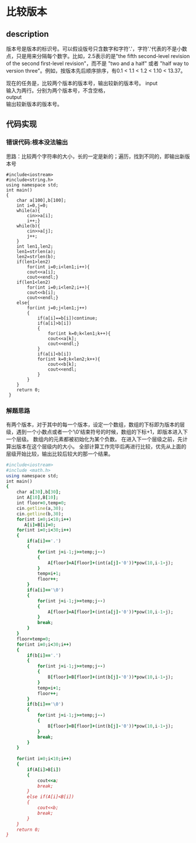 # 比较版本
## description
版本号是版本的标识号。可以假设版号只含数字和字符'.'，字符'.'代表的不是小数点，只是用来分隔每个数字。比如，2.5表示的是"the fifth second-level revision of the second first-level revision"，而不是 "two and a half" 或者 "half way to version three"。例如，按版本先后顺序排序，有0.1 < 1.1 < 1.2 < 1.10 < 13.37。

现在的任务是，比较两个版本的版本号，输出较新的版本号。
input</br>
输入为两行。分别为两个版本号，不含空格，</br>
output</br>
输出较新版本的版本号。
## 代码实现
### 错误代码:根本没法输出</br>
思路：比较两个字符串的大小，长的一定是新的；遍历，找到不同的，即输出新版本号
```
#include<iostream>
#include<string.h>
using namespace std;
int main()
{
	char a[100],b[100];
	int i=0,j=0;
	while(a){
		cin>>a[i];
		i++;}
	while(b){
		cin>>a[j];
		j++;
	}
	int len1,len2;
	len1=strlen(a);
	len2=strlen(b);
	if(len1>len2)
		for(int i=0;i<len1;i++){
		cout<<a[i];
		cout<<endl;}
	if(len1<len2)
		for(int i=0;i<len2;i++){
		cout<<b[i];
		cout<<endl;}
	else{
		for(int j=0;j<len1;j++)
		{
			if(a[i]==b[i])continue;
			if(a[i]>b[i])
			{
				for(int k=0;k<len1;k++){			
				cout<<a[k];
				cout<<endl;}
			}
			if(a[i]<b[i])
			for(int k=0;k<len2;k++){
				cout<<b[k];
				cout<<endl;
			}
		}
	}
	return 0;
 } 
```
### 解题思路
有两个版本，对于其中的每一个版本，设定一个数组，数组的下标即为版本的层级，遇到一个小数点或者一个‘\0’结束符号的时候，数组的下标+1，即版本进入下一个层级。
数组内的元素都被初始化为某个负数。
在进入下一个层级之前，先计算出版本在这个层级内的大小。
全部计算工作完毕后再进行比较，优先从上面的层级开始比较，输出比较后较大的那一个结果。
```ruby
#include<iostream>
#include <math.h>
using namespace std;
int main()
{
	char a[30],b[30];                     
	int A[10],B[10];                  
	int floor=0,temp=0;                   
	cin.getline(a,30);             
	cin.getline(b,30);
	for(int i=0;i<10;i++)
	   A[i]=B[i]=0;                        
	for(int i=0;i<30;i++)              
    {
    	if(a[i]=='.')
    	{
    		for(int j=i-1;j>=temp;j--)
    		{
    			A[floor]=A[floor]+(int(a[j]-'0'))*pow(10,i-1-j);
			}
			temp=i+1;
			floor++; 
		}
		if(a[i]=='\0')
		{
			for(int j=i-1;j>=temp;j--)
    		{
    			A[floor]=A[floor]+(int(a[j]-'0'))*pow(10,i-1-j);
			}
			break;
		}
	}	
	floor=temp=0;                            
	for(int i=0;i<30;i++)                 
    {
    	if(b[i]=='.')
    	{
    		for(int j=i-1;j>=temp;j--)
    		{
    			B[floor]=B[floor]+(int(b[j]-'0'))*pow(10,i-1-j);
			}
			temp=i+1;
			floor++; 
		}
		if(b[i]=='\0')
		{
			for(int j=i-1;j>=temp;j--)
    		{
    			B[floor]=B[floor]+(int(b[j]-'0'))*pow(10,i-1-j);
			}
			break;
		}
	}
    
    for(int i=0;i<10;i++)
    {
    	if(A[i]>B[i])
    	{
    		cout<<a;
    		break;
		}
		else if(A[i]<B[i])
		{
			cout<<b;
			break;
		}
	}
	return 0; 
}
```
